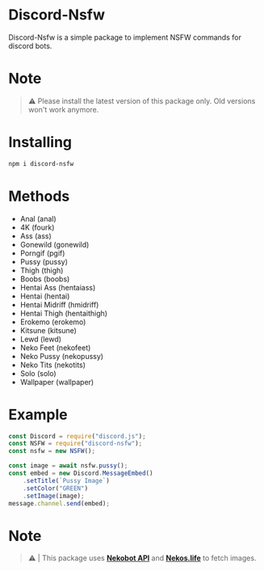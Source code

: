 # Discord-Nsfw
Discord-Nsfw is a simple package to implement NSFW commands for discord bots.

# Note
> ⚠ Please install the latest version of this package only. Old versions won't work anymore.

# Installing

```bash
npm i discord-nsfw
```

# Methods
- Anal (anal)
- 4K (fourk)
- Ass (ass)
- Gonewild (gonewild)
- Porngif (pgif)
- Pussy (pussy)
- Thigh (thigh)
- Boobs (boobs)
- Hentai Ass (hentaiass)
- Hentai (hentai)
- Hentai Midriff (hmidriff)
- Hentai Thigh (hentaithigh)
- Erokemo (erokemo)
- Kitsune (kitsune)
- Lewd (lewd)
- Neko Feet (nekofeet)
- Neko Pussy (nekopussy)
- Neko Tits (nekotits)
- Solo (solo)
- Wallpaper (wallpaper)

# Example
```js
const Discord = require("discord.js");
const NSFW = require("discord-nsfw");
const nsfw = new NSFW();

const image = await nsfw.pussy();
const embed = new Discord.MessageEmbed()
    .setTitle(`Pussy Image`)
    .setColor("GREEN")
    .setImage(image);
message.channel.send(embed);
```

# Note
> ⚠ | This package uses **[Nekobot API](https://nekobot.xyz/)** and **[Nekos.life](https://nekos.life/)** to fetch images.